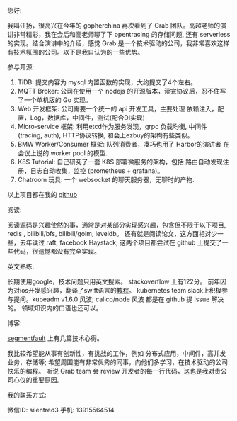 您好:

我叫汪扬，很高兴在今年的 gopherchina 再次看到了 Grab 团队。高超老师的演讲非常精彩，我在会后和高老师聊了下 opentracing 的存储问题, 还有 serverless 的实现。结合演讲中的介绍，感觉 Grab 是一个技术驱动的公司，我非常喜欢这样有技术氛围的公司。以下是我自认为的一些优势。

参与开源:

1. TiDB: 提交内容为 mysql 内置函数的实现，大约提交了4个左右。
2. MQTT Broker: 公司在使用一个 nodejs 的开源版本，读完协议后，忍不住写了一个单机版的 Go 实现。
3. Web 开发框架: 公司需要一个统一的 api 开发工具，主要处理 依赖注入，配置，Log，数据库，中间件，测试(配合DI实现)
4. Micro-service 框架: 利用etcd作为服务发现，grpc 负载均衡, 中间件(tracing, auth), HTTP协议转换, 和会上ezbuy的架构有些类似。
5. BMW Worker/Consumer 框架: 队列消费者，凑巧也用了 Harbor的演讲者 在会议上说的 worker pool 的模型.
6. K8S Tutorial: 自己研究了一套 K8S 部署微服务的架构，包括 路由自动发现注册，日志自动收集，监控 (prometheus + grafana)。
7. Chatroom 玩具: 一个 websocket 的聊天服务器，无聊时的产物.

以上项目都在我的 [github](https://github.com/silentred)

阅读:

阅读源码是兴趣使然的事，通常是对某部分实现感兴趣，包含但不限于以下项目, redis , bilibili/bfs, bilibili/goim, leveldb。
还有就是阅读论文，这方面相对少一些，去年读过 raft, facebook Haystack, 这两个项目都尝试在 github 上提交了一些代码，很遗憾都没有完全实现。

英文熟练:

长期使用google，技术问题只用英文搜索。
stackoverflow 上有122分。
前年因为对ios开发感兴趣，翻译了swift语言的[教程](https://coding.net/u/silentred/p/learning-gist/git/tree/master/swift)。
kubernetes team slack上积极参与提问。kubeadm v1.6.0 风波; calico/node 风波 都是在 github 提 issue 解决的。
领域知识内的口语也还可以。

博客:

[segmentfault](https://segmentfault.com/blog/silentred) 上有几篇技术心得。

我比较希望能从事有创新性，有挑战的工作，例如 分布式应用，中间件，高并发业务，存储等;
希望周围能有非常优秀的同事，向他们多学习，在技术驱动的公司快乐的编程。
听说 Grab team 会 review 开发者的每一行代码，这也是我对贵公司心仪的重要原因。


我的联系方式:

微信ID: silentred3
手机: 13915564514
